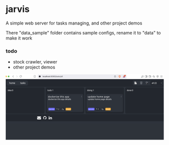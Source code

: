 # jarvis

A simple web server for tasks managing, and other project demos

There "data_sample" folder contains sample configs, rename it to "data" to make it work

### todo
* stock crawler, viewer
* other project demos

![task_manager](static/img/task_manager.png)